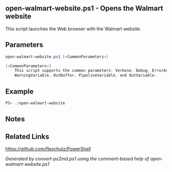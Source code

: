 ## open-walmart-website.ps1 - Opens the Walmart website

This script launches the Web browser with the Walmart website.

## Parameters
```powershell
open-walmart-website.ps1 [<CommonParameters>]

[<CommonParameters>]
    This script supports the common parameters: Verbose, Debug, ErrorAction, ErrorVariable, WarningAction, 
    WarningVariable, OutBuffer, PipelineVariable, and OutVariable.
```

## Example
```powershell
PS> ./open-walmart-website

```

## Notes

## Related Links
https://github.com/fleschutz/PowerShell

*Generated by convert-ps2md.ps1 using the comment-based help of open-walmart-website.ps1*
